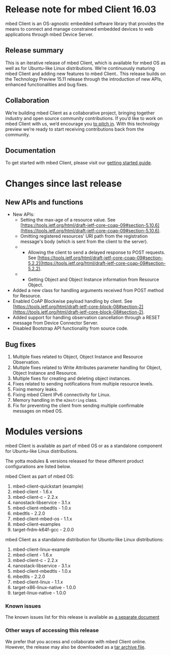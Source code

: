 
# Release note for mbed Client 16.03
 
mbed Client is an OS-agnostic embedded software library that provides the means to connect and manage constrained embedded devices to web applications through mbed Device Server.
 
## Release summary
 
This is an iterative release of mbed Client, which is available for mbed OS as well as for Ubuntu-like Linux distributions. We’re continuously maturing mbed Client and adding new features to mbed Client.. This release builds on the Technology Preview 15.11 release through the introduction of new APIs, enhanced functionalities and bug fixes.

## Collaboration

We’re building mbed Client as a collaborative project, bringing together industry and open source community contributions. If you’d like to work on mbed Client with us, we’d encourage you [to pitch in](https://github.com/ARMmbed/mbed-os/blob/master/CONTRIBUTING.md). With this technology preview we’re ready to start receiving contributions back from the community.

## Documentation

To get started with mbed Client, please visit our [getting started guide](https://docs.mbed.com/docs/mbed-client-guide/en/latest/). 
# Changes since last release
 
## New APIs and functions

* New APIs:
    * Setting the max-age of a resource value. See [https://tools.ietf.org/html/draft-ietf-core-coap-09#section-5.10.6](https://tools.ietf.org/html/draft-ietf-core-coap-09#section-5.10.6).
    * Omitting registered resources' URI path from the registration message's body (which is sent from the client to the server). 
    * * Allowing the client to send a delayed response to POST requests. See [https://tools.ietf.org/html/draft-ietf-core-coap-09#section-5.2.2](https://tools.ietf.org/html/draft-ietf-core-coap-09#section-5.2.2).
    * * Getting Object and Object Instance information from Resource Object.
* Added a new class for handling arguments received from POST method for Resource. 
* Enabled CoAP Blockwise payload handling by client. See  [https://tools.ietf.org/html/draft-ietf-core-block-08#section-2](https://tools.ietf.org/html/draft-ietf-core-block-08#section-2).
* Added support for handling observation cancellation through a RESET message from Device Connector Server.
* Disabled Bootstrap API functionality from source code.

## Bug fixes
 
1. Multiple fixes related to Object, Object Instance and Resource Observation.
1. Multiple fixes related to Write Attributes parameter handling for Object, Object Instance and Resource.
1. Multiple fixes for creating and deleting object instances.
1. Fixes related to sending notifications from multiple resource levels.
1. Fixing memory leaks.
1. Fixing mbed Client IPv6 connectivity for Linux.
1. Memory handling in the ``m2mstring`` class.
1. Fix for preventing the client from sending multiple confirmable messages on mbed OS.
 
# Modules versions
 
mbed Client is available as part of mbed OS or as a standalone component for Ubuntu-like Linux distributions.

The yotta modules & versions released for these different product configurations are listed below.

mbed Client as part of mbed OS:

1. mbed-client-quickstart (example)
1. mbed-client - 1.6.x
1. mbed-client-c - 2.2.x
1. nanostack-libservice - 3.1.x
1. mbed-client-mbedtls - 1.0.x
1. mbedtls - 2.2.0
1. mbed-client-mbed-os - 1.1.x
1. mbed-client-examples
1. target-frdm-k64f-gcc - 2.0.0

mbed Client as a standalone distribution for Ubuntu-like Linux distributions:

1. mbed-client-linux-example
1. mbed-client - 1.6.x
1. mbed-client-c - 2.2.x
1. nanostack-libservice - 3.1.x
1. mbed-client-mbedtls - 1.0.x
1. mbedtls - 2.2.0
1. mbed-client-linux - 1.1.x
1. target-x86-linux-native - 1.0.0
1. target-linux-native - 1.0.0
 
### Known issues
 
The known issues list for this release is available as [a separate document](Known_Issues.md)

### Other ways of accessing this release

We prefer that you access and collaborate with mbed Client online. However, the release may also be downloaded as a [tar archive file](https://mbed-media.mbed.com/filer_public/7b/75/7b75d9fe-bf15-4818-b959-c54e11e767af/mbed-client-1603.zip).
 

